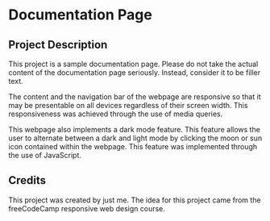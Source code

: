 # Documentation Page

## Project Description

This project is a sample documentation page. Please do not take the actual content of the documentation page seriously. Instead, consider it to be filler text.

The content and the navigation bar of the webpage are responsive so that it may be presentable on all devices regardless of their screen width. This responsiveness was achieved through the use of media queries.

This webpage also implements a dark mode feature. This feature allows the user to alternate between a dark and light mode by clicking the moon or sun icon contained within the webpage. This feature was implemented through the use of JavaScript.

## Credits

This project was created by just me. The idea for this project came from the freeCodeCamp responsive web design course.
